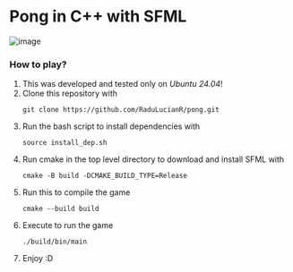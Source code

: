 # Pong in C++ with SFML

![image](https://github.com/user-attachments/assets/38b88a3c-7cbd-422c-a86c-3d7ef8938bdf)

### How to play?
1. This was developed and tested only on *Ubuntu 24.04*!
2. Clone this repository with
   ```
   git clone https://github.com/RaduLucianR/pong.git
   ```
3. Run the bash script to install dependencies with
   ```
   source install_dep.sh
   ```
4. Run cmake in the top level directory to download and install SFML with
   ```
   cmake -B build -DCMAKE_BUILD_TYPE=Release
   ```
5. Run this to compile the game
   ```
   cmake --build build
   ```
6. Execute  to run the game
   ```
   ./build/bin/main
   ```
7. Enjoy :D
